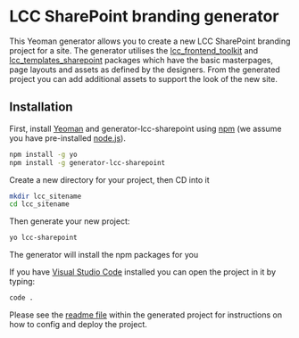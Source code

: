 # LCC SharePoint branding generator
This Yeoman generator allows you to create a new LCC SharePoint branding project for a site. The generator utilises the [lcc_frontend_toolkit](https://github.com/lccgov/lcc_frontend_toolkit) and [lcc_templates_sharepoint](https://github.com/lccgov/lcc_templates_sharepoint) packages which have the basic masterpages, page layouts and assets as defined by the designers. From the generated project you can add additional assets to support the look of the new site.

## Installation

First, install [Yeoman](http://yeoman.io) and generator-lcc-sharepoint using [npm](https://www.npmjs.com/) (we assume you have pre-installed [node.js](https://nodejs.org/)).

```bash
npm install -g yo
npm install -g generator-lcc-sharepoint
```

Create a new directory for your project, then CD into it

```bash
mkdir lcc_sitename
cd lcc_sitename
```

Then generate your new project:

```bash
yo lcc-sharepoint
```

The generator will install the npm packages for you

If you have [Visual Studio Code](ttps://code.visualstudio.com/) installed you can open the project in it by typing:

```bash
code .
```

Please see the [readme file](https://github.com/lccgov/generator-lcc_sharepoint/blob/master/generators/app/templates/readme.md) within the generated project for instructions on how to config and deploy the project.
